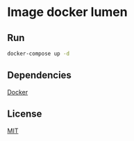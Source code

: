 # Image docker lumen

## Run

```bash
docker-compose up -d
```

## Dependencies
[Docker](https://www.docker.com/)

## License
[MIT](https://choosealicense.com/licenses/mit/)